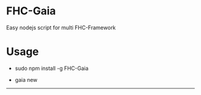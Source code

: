 FHC-Gaia
========

Easy nodejs script for multi FHC-Framework

# Usage

- sudo npm install -g FHC-Gaia

- gaia new <directory> <url>
---
